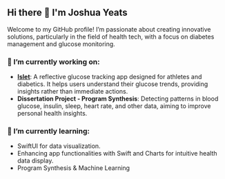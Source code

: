 ## Hi there 👋 I'm Joshua Yeats

Welcome to my GitHub profile! I’m passionate about creating innovative solutions, particularly in the field of health tech, with a focus on diabetes management and glucose monitoring. 

### 🔭 I’m currently working on:
- **[Islet](https://isletdiabetes.com)**: A reflective glucose tracking app designed for athletes and diabetics. It helps users understand their glucose trends, providing insights rather than immediate actions.
- **Dissertation Project - Program Synthesis**: Detecting patterns in blood glucose, insulin, sleep, heart rate, and other data, aiming to improve personal health insights.
  
### 🌱 I’m currently learning:
- SwiftUI for data visualization.
- Enhancing app functionalities with Swift and Charts for intuitive health data display.
- Program Synthesis & Machine Learning
